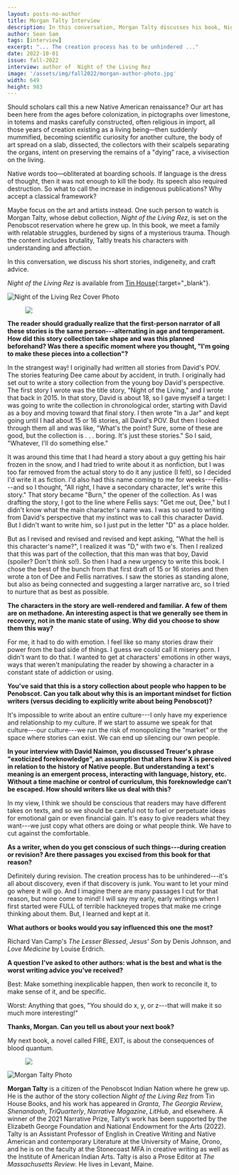 ```yaml
---
layout: posts-no-author
title: Morgan Talty Interview
description: In this conversation, Morgan Talty discusses his book, Night of the Living Rez.
author: Sean Sam
tags: [interview]
excerpt: "... The creation process has to be unhindered ..."
date: 2022-10-01
issue: fall-2022
interview: author of  Night of the Living Rez
image: '/assets/img/fall2022/morgan-author-photo.jpg'
width: 649
height: 983
---
```


Should scholars call this a new Native American renaissance? Our art has been here from the ages before colonization, in pictographs over limestone, in totems and masks carefully constructed, often religious in import, all those years of creation existing as a living being—then suddenly mummified, becoming scientific curiosity for another culture, the body of art spread on a slab, dissected, the collectors with their scalpels separating the organs, intent on preserving the remains of a "dying” race, a vivisection on the living.

Native words too—obliterated at boarding schools. If language is the dress of thought, then it was not enough to kill the body. Its speech also required destruction. So what to call the increase in indigenous publications? Why accept a classical framework?

Maybe focus on the art and artists instead. One such person to watch is Morgan Talty, whose debut collection, *Night of the Living Rez*, is set on the Penobscot reservation where he grew up. In this book, we meet a family with relatable struggles, burdened by signs of a mysterious trauma. Though the content includes brutality, Taltly treats his characters with understanding and affection.

In this conversation, we discuss his short stories, indigeneity, and craft advice.

*Night of the Living Rez* is available from [Tin House](https://tinhouse.com/book/night-of-the-living-rez/){:target="_blank"}.

<img src="{{ '/assets/img/fall2022/night-of-living.jpg' | prepend: site.baseurl }}" class="img-fluid mx-auto my-4 d-block" alt="Night of the Living Rez Cover Photo"/>

<figure class="mb-4 py-4">
  <img src="{{ '/assets/img/seperator.png' | prepend: site.baseurl }}" class="mx-auto d-block" style="max-height:15px;" />
</figure>

**The reader should gradually realize that the first-person narrator of
all these stories is the same person---alternating in age and
temperament. How did this story collection take shape and was this
planned beforehand? Was there a specific moment where you thought, "I'm
going to make these pieces into a collection"?**

In the strangest way! I originally had written all stories from David's
POV. The stories featuring Dee came about by accident, in truth. I
originally had set out to write a story collection from the young boy
David's perspective. The first story I wrote was the title story, "Night
of the Living," and I wrote that back in 2015. In that story, David is
about 18, so I gave myself a target: I was going to write the collection
in chronological order, starting with David as a boy and moving toward
that final story. I then wrote "In a Jar" and kept going until I had
about 15 or 16 stories, all David's POV. But then I looked through them
all and was like, "What's the point? Sure, some of these are good, but
the collection is . . . boring. It's just these stories." So I said,
"Whatever, I'll do something else."

It was around this time that I had heard a story about a guy getting his
hair frozen in the snow, and I had tried to write about it as
nonfiction, but I was too far removed from the actual story to do it any
justice (I felt), so I decided I'd write it as fiction. I'd also had
this name coming to me for weeks---Fellis---and so I thought, "All
right, I have a secondary character, let's write this story." That story
became "Burn," the opener of the collection. As I was drafting the
story, I got to the line where Fellis says: "Get me out, Dee," but I
didn't know what the main character's name was. I was so used to writing
from David's perspective that my instinct was to call this character
David. But I didn't want to write him, so I just put in the letter "D"
as a place holder.

But as I revised and revised and revised and kept asking, "What the hell
is this character's name?", I realized it was "D," with two e's. Then I
realized that this was part of the collection, that this man was that
boy, David (spoiler? Don't think so!). So then I had a new urgency to
write this book. I chose the best of the bunch from that first draft of
15 or 16 stories and then wrote a ton of Dee and Fellis narratives. I
saw the stories as standing alone, but also as being connected and
suggesting a larger narrative arc, so I tried to nurture that as best as
possible.

**The characters in the story are well-rendered and familiar. A few of
them are on methadone. An interesting aspect is that we generally see
them in recovery, not in the manic state of using. Why did you choose to
show them this way?**

For me, it had to do with emotion. I feel like so many stories draw
their power from the bad side of things. I guess we could call it misery
porn. I didn't want to do that. I wanted to get at characters'
emotions in other ways, ways that weren't manipulating the reader by
showing a character in a constant state of addiction or using.

**You've said that this is a story collection about people who happen to
be Penobscot. Can you talk about why this is an important mindset for
fiction writers (versus deciding to explicitly write about being
Penobscot)?**

It's impossible to write about an entire culture---I only have my
experience and relationship to my culture. If we start to assume we
speak for that culture---our culture---we run the risk of monopolizing
the "market" or the space where stories can exist. We can end up
silencing our own people.

**In your interview with David Naimon, you discussed Treuer's phrase
"exoticized foreknowledge", an assumption that alters how X is perceived
in relation to the history of Native people. But understanding a text's
meaning is an emergent process, interacting with language, history, etc.
Without a time machine or control of curriculum, this foreknowledge
can't be escaped. How should writers like us deal with this?**

In my view, I think we should be conscious that readers may have
different takes on texts, and so we should be careful not to fuel or
perpetuate ideas for emotional gain or even financial gain. It's easy
to give readers what they want---we just copy what others are doing or
what people think. We have to cut against the comfortable.

**As a writer, when do you get conscious of such things---during
creation or revision? Are there passages you excised from this book for
that reason?**

Definitely during revision. The creation process has to be
unhindered---it's all about discovery, even if that discovery is junk.
You want to let your mind go where it will go. And I imagine there are
many passages I cut for that reason, but none come to mind! I will say
my early, early writings when I first started were FULL of terrible
hackneyed tropes that make me cringe thinking about them. But, I learned
and kept at it.

**What authors or books would you say influenced this one the most?**

Richard Van Camp's *The Lesser Blessed*, *Jesus' Son* by Denis
Johnson, and *Love Medicine* by Louise Erdrich.

**A question I've asked to other authors: what is the best and what is
the worst writing advice you've received?**

Best: Make something inexplicable happen, then work to reconcile it, to
make sense of it, and be specific.

Worst: Anything that goes, "You should do x, y, or z---that will make
it so much more interesting!"

**Thanks, Morgan. Can you tell us about your next book?**

My next book, a novel called FIRE, EXIT, is about the consequences of
blood quantum.

<figure class="mb-4 py-4">
  <img src="{{ '/assets/img/seperator.png' | prepend: site.baseurl }}" class="mx-auto d-block" style="max-height:15px;" />
</figure>

<img src="{{ '/assets/img/fall2022/morgan-author-photo.jpg' | prepend: site.baseurl }}" class="img-fluid mx-auto my-4 d-block" alt="Morgan Talty Photo"/>

**Morgan Talty** is a citizen of the Penobscot Indian Nation where he grew up. He is the author of the story collection *Night of the Living Rez* from Tin House Books, and his work has appeared in *Granta*, *The Georgia Review*, *Shenandoah*, *TriQuarterly*, *Narrative Magazine*, *LitHub*, and elsewhere. A winner of the 2021 Narrative Prize, Talty’s work has been supported by the Elizabeth George Foundation and National Endowment for the Arts (2022). Talty is an Assistant Professor of English in Creative Writing and Native American and contemporary Literature at the University of Maine, Orono, and he is on the faculty at the Stonecoast MFA in creative writing as well as the Institute of American Indian Arts. Talty is also a Prose Editor at *The Massachusetts Review*. He lives in Levant, Maine.

